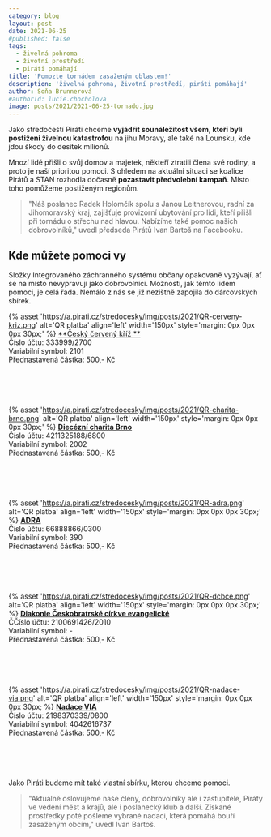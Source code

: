 ```yaml
---
category: blog
layout: post
date: 2021-06-25
#published: false
tags: 
  - živelná pohroma
  - životní prostředí
  - piráti pomáhají
title: 'Pomozte tornádem zasaženým oblastem!'
description: 'živelná pohroma, životní prostředí, piráti pomáhají'
author: Soňa Brunnerová
#authorId: lucie.chocholova
image: posts/2021/2021-06-25-tornado.jpg
---
```


Jako středočeští Piráti chceme **vyjádřit sounáležitost všem, kteří byli postiženi živelnou katastrofou** na jihu Moravy, ale také na Lounsku, kde jdou škody do desítek milionů.

Mnozí lidé přišli o svůj domov a majetek, někteří ztratili člena své rodiny, a proto je naší prioritou pomoci. S ohledem na aktuální situaci se koalice Pirátů a STAN rozhodla dočasně **pozastavit předvolební kampaň**. Místo toho pomůžeme postiženým regionům. 

> "Náš poslanec Radek Holomčík spolu s Janou Leitnerovou, radní za Jihomoravský kraj, zajišťuje provizorní ubytování pro lidi, kteří přišli při tornádu o střechu nad hlavou. Nabízíme také pomoc našich dobrovolníků," uvedl předseda Pirátů Ivan Bartoš na Facebooku.
> 

## Kde můžete pomoci vy

Složky Integrovaného záchranného systému občany opakovaně vyzývají, ať se na místo nevypravují jako dobrovolníci. Možností, jak těmto lidem pomoci, je celá řada. Nemálo z nás se již nezištně zapojila do dárcovských sbírek.

{% asset 'https://a.pirati.cz/stredocesky/img/posts/2021/QR-cerveny-kriz.png' alt='QR platba' align='left' width='150px' style='margin: 0px 0px 0px 30px;' %} 
[**Český červený kříž **](https://www.cervenykriz.eu/) <br>
Číslo účtu: 333999/2700 <br>
Variabilní symbol: 2101 <br>
Přednastavená částka: 500,- Kč <br><br><br><br><br>

{% asset 'https://a.pirati.cz/stredocesky/img/posts/2021/QR-charita-brno.png' alt='QR platba' align='left' width='150px' style='margin: 0px 0px 0px 30px;' %} 
[**Diecézní charita Brno**](https://dchb.charita.cz/) <br>
Číslo účtu: 4211325188/6800 <br>
Variabilní symbol: 2002 <br>
Přednastavená částka: 500,- Kč <br><br><br><br><br>

{% asset 'https://a.pirati.cz/stredocesky/img/posts/2021/QR-adra.png' alt='QR platba' align='left' width='150px' style='margin: 0px 0px 0px 30px;' %} 
[**ADRA**](https://darek.adra.cz/) <br>
Číslo účtu: 66888866/0300 <br>
Variabilní symbol: 390 <br>
Přednastavená částka: 500,- Kč <br><br><br><br><br>

{% asset 'https://a.pirati.cz/stredocesky/img/posts/2021/QR-dcbce.png' alt='QR platba' align='left' width='150px' style='margin: 0px 0px 0px 30px;' %} 
[**Diakonie Českobratrské církve evangelické**](https://www.diakonie.cz/) <br>
ČČíslo účtu: 2100691426/2010 <br>
Variabilní symbol: - <br>
Přednastavená částka: 500,- Kč <br><br><br><br><br>

{% asset 'https://a.pirati.cz/stredocesky/img/posts/2021/QR-nadace-via.png' alt='QR platba' align='left' width='150px' style='margin: 0px 0px 0px 30px; %} 
[**Nadace VIA**](https://www.darujme.cz/projekt/1204937) <br>
Číslo účtu: 2198370339/0800 <br>
Variabilní symbol: 4042616737 <br>
Přednastavená částka: 500,- Kč <br><br><br><br><br>

Jako Piráti budeme mít také vlastní sbírku, kterou chceme pomoci.
> "Aktuálně oslovujeme naše členy, dobrovolníky ale i zastupitele, Piráty ve vedení měst a krajů, ale i poslanecký klub a další. Získané prostředky poté pošleme vybrané nadaci, která pomáhá bouří zasaženým obcím," uvedl Ivan Bartoš.

